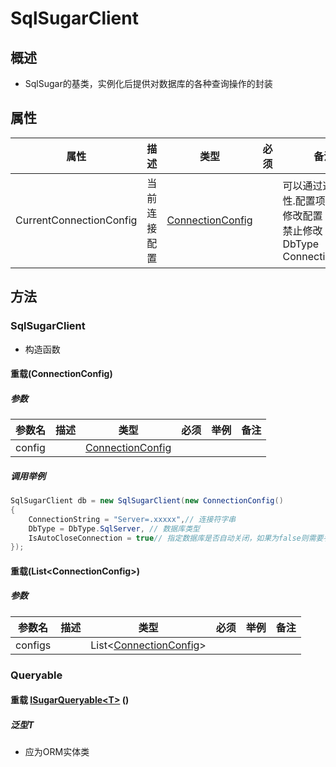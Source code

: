 # SqlSugarClient

## 概述

- SqlSugar的基类，实例化后提供对数据库的各种查询操作的封装

## 属性

| 属性                    | 描述         | 类型                                             | 必须 | 备注                                                         |
| ----------------------- | ------------ | ------------------------------------------------ | ---- | ------------------------------------------------------------ |
| CurrentConnectionConfig | 当前连接配置 | [ConnectionConfig](Entities\ConnectionConfig.md) |      | 可以通过这个属性.配置项属性来修改配置<br />禁止修改<br />  DbType <br />  ConnectionString |

## 方法

### SqlSugarClient

- 构造函数

#### 重载(ConnectionConfig)

##### 参数

| 参数名 | 描述 | 类型                                             | 必须 | 举例 | 备注 |
| ------ | ---- | ------------------------------------------------ | ---- | ---- | ---- |
| config |      | [ConnectionConfig](Entities/ConnectionConfig.md) |      |      |      |

##### 调用举例

```C#
SqlSugarClient db = new SqlSugarClient(new ConnectionConfig()
{
    ConnectionString = "Server=.xxxxx",// 连接符字串
    DbType = DbType.SqlServer, // 数据库类型
    IsAutoCloseConnection = true// 指定数据库是否自动关闭，如果为false则需要手动关闭
});
```

#### 重载(List\<ConnectionConfig\>)

##### 参数

| 参数名  | 描述 | 类型                                                   | 必须 | 举例 | 备注 |
| ------- | ---- | ------------------------------------------------------ | ---- | ---- | ---- |
| configs |      | List<[ConnectionConfig](Entities/ConnectionConfig.md)> |      |      |      |



### Queryable

#### 重载  [ISugarQueryable\<T\>](Interface\IQueryable.md) ()

##### 泛型T

- 应为ORM实体类

